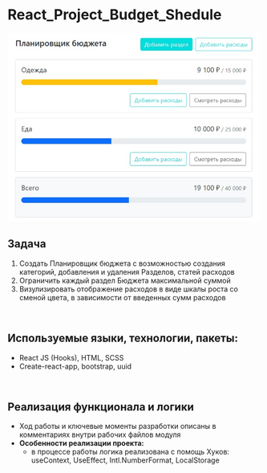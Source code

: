 # React_Project_Budget_Shedule

 
![alt text](https://github.com/AntonioMikhailov/AntonioMikhailov/blob/main/assets/budget-shedule.jpg)

## Задача
1.	Создать Планировщик бюджета с возможностью создания категорий, добавления и удаления Разделов, статей расходов
2. Ограничить каждый раздел Бюджета максимальной суммой
3. Визулизировать отображение расходов в виде шкалы роста со сменой цвета, в зависимости от введенныx сумм расходов
  

&nbsp;
## Используемые языки, технологии, пакеты:
-	React JS (Hooks), HTML, SCSS
- Create-react-app,  bootstrap, uuid

&nbsp;
## Реализация функционала и логики
-	Ход работы и ключевые моменты разработки описаны в комментариях внутри рабочих файлов модуля 
- **Особенности реализации проекта:**
    -	в процессе работы логика реализована с помощь Хуков: useContext, UseEffect, Intl.NumberFormat, LocalStorage 
  
    
